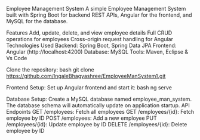 Employee Management System A simple Employee Management System built with Spring Boot for backend REST APIs, Angular for the frontend, and MySQL for the database.

Features Add, update, delete, and view employee details Full CRUD operations for employees Cross-origin request handling for Angular Technologies 
Used Backend: Spring Boot, Spring Data JPA Frontend: Angular (http://localhost:4200) Database: MySQL Tools: Maven, Eclipse & Vs Code

Clone the repository: bash git clone  https://github.com/IngaleBhagyashree/EmployeeManSystem1.git

Frontend Setup: Set up Angular frontend and start it: bash ng serve

Database Setup: Create a MySQL database named employee_man_system. 
The database schema will automatically update on application startup. 
API Endpoints GET /employees: Fetch all employees 
GET /employees/{id}: Fetch employee by ID 
POST /employees: Add a new employee 
PUT /employees/{id}: Update employee by ID 
DELETE /employees/{id}: Delete employee by ID
